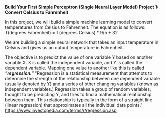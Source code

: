 **Build Your First Simple Perceptron (Single Neural Layer Model)
Project 1: Convert Celsius to Fahrenheit**


In this project, we will build a simple machine learning model to convert temperatures from Celsius to Fahrenheit. 
The equation is as follows:
T(degrees Fahrenheit) = T(degrees Celsius) * 9/5 + 32 

We are building a simple neural network that takes an input temperature in Celsius and gives us an output temperature in Fahrenheit. 

The objective is to predict the value of one variable Y based on another variable X. X is called the independent variable, and Y is called the dependent variable. Mapping one value to another like this is called ***"regression."***
"Regression is a statistical measurement that attempts to determine the strength of the relationship between one dependent variable (usually denoted by Y) and a series of other changing variables (known as independent variables.) Regression takes a group of random variables, thought to be predicting Y, and tries to find a mathematical relationship between them. This relationship is typically in the form of a straight line (linear regression) that approximates all the individual data points." https://www.investopedia.com/terms/r/regression.asp

